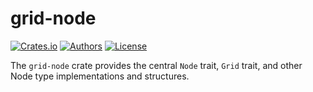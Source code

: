 
# grid-node

[![Crates.io](https://img.shields.io/crates/v/grid-node.svg?color=0000FF)](https://crates.io/crates/grid-node)
[![Authors](https://img.shields.io/badge/authors-Sonic_Engineering-0000FF.svg)](https://sonic.game)
[![License](https://img.shields.io/badge/license-Apache%202.0-0000FF.svg)](/LICENSE)

The `grid-node` crate provides the central `Node` trait, `Grid` trait, and other Node type implementations and structures.
